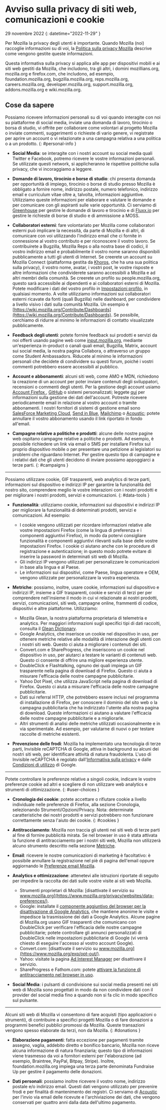 ﻿# Avviso sulla privacy di siti web, comunicazioni e cookie

29 novembre 2022
{: datetime="2022-11-29" }

Per Mozilla la privacy degli utenti è importante. Quando Mozilla (noi) raccoglie informazioni su di voi, la [Politica sulla privacy Mozilla](https://www.mozilla.org/privacy/) descrive come vengono gestite queste informazioni.

Questa informativa sulla privacy si applica alle app per dispositivi mobili e ai siti web gestiti da Mozilla, che includono, tra gli altri, i domini mozillians.org, mozilla.org e firefox.com, che includono, ad esempio, foundation.mozilla.org, bugzilla.mozilla.org, reps.mozilla.org, careers.mozilla.org, developer.mozilla.org, support.mozilla.org, addons.mozilla.org e wiki.mozilla.org.

## Cose da sapere

Possiamo ricevere informazioni personali su di voi quando interagite con noi su piattaforme di social media, inviate una domanda di lavoro, tirocinio o borsa di studio, vi offrite per collaborare come volontari al progetto Mozilla o inviate commenti, suggerimenti o richieste di vario genere, vi registrate per aprire un account o vi relazionate a una campagna relativa a una politica o a un prodotto. 
{: #personal-info }

* **Social Media**: se interagite con i nostri account su social media quali Twitter e Facebook, potremo ricevere le vostre informazioni personali. Se utilizzate questi network, si applicheranno le rispettive politiche sulla privacy, che vi incoraggiamo a leggere.

* **Domande di lavoro, tirocinio e borse di studio**: chi presenta domanda per opportunità di impiego, tirocinio o borse di studio presso Mozilla è obbligato a fornire nome, indirizzo postale, numero telefonico, indirizzo email e curriculum vitae oltre a, talvolta, informazioni aggiuntive. Utilizziamo queste informazioni per elaborare e valutare le domande e per comunicare con gli aspiranti sulle varie opportunità. Ci serviamo di [Greenhouse](https://www.greenhouse.io/privacy-policy) per gestire le domande di lavoro e tirocinio e di [Fluxx.io](https://www.fluxx.io/privacy-policy) per gestire le richieste di borse di studio e di ammissione a MOSS.

* **Collaboratori esterni**: fare volontariato per Mozilla come collaboratori esterni può implicare la necessità, da parte di Mozilla e di altri, di comunicare con voi utilizzando l'indirizzo email che ci fornite in connessione al vostro contributo e per riconoscere il vostro lavoro. Se contribuirete a Bugzilla, Mozilla Reps o alla nostra base di codici, il vostro indirizzo email e probabilmente il vostro nome saranno disponibili pubblicamente a tutti gli utenti di Internet. Se creerete un account su Mozilla Connect (piattaforma gestita da [Khoros](https://khoros.com/privacy), che ha una sua politica sulla privacy), il vostro nome, avatar, i vostri post, le vostre risposte e altre informazioni che condividerete saranno accessibili a Mozilla e ad altri membri della comunità. Se creerete un profilo su people.mozilla.org, questo sarà accessibile ai dipendenti e ai collaboratori esterni di Mozilla. Potete modificare i dati del vostro profilo in [Impostazioni profilo](https://people.mozilla.org/e?section=personal-info), in qualsiasi momento. A volte utilizziamo informazioni sui collaboratori esterni ricavate da fonti (quali Bugzilla) nelle dashboard, per condividere a livello visivo i dati sulla comunità Mozilla. Un esempio è [https://wiki.mozilla.org/Contribute/Dashboards](https://wiki.mozilla.org/Contribute/Dashboards). Se possibile, cerchiamo di ridurre al minimo le informazioni di contatto visualizzate pubblicamente.

* **Feedback degli utenti**: potete fornire feedback sui prodotti e servizi da noi offerti usando pagine web come [input.mozilla.org](https://input.mozilla.org/), mediante un'esperienza in-product o canali quali email, Bugzilla, Matrix, account sui social media, la nostra pagina Collabora, o attraverso un gruppo come Student Ambassadors. Riducete al minimo le informazioni personali che decidete di condividere su questi forum, poiché i vostri commenti potrebbero essere accessibili al pubblico.

* **Account e abbonamenti**: alcuni siti web, come AMO e MDN, richiedono la creazione di un account per poter inviare contenuti degli sviluppatori, recensioni o commenti degli utenti. Per la gestione degli account usiamo [Account Firefox ](https://www.mozilla.org/privacy/firefox/), [GitHub](https://help.github.com/en/github/site-policy/github-privacy-statement#our-use-of-cookies-and-tracking) o sistemi personalizzati; leggete [qui](https://support.mozilla.org/kb/managing-account-data) per informazioni sulla gestione dei dati dell'account. Potreste ricevere periodicamente email in relazione al vostro account o tramite abbonamenti. I nostri fornitori di sistemi di gestione email sono [SalesForce Marketing Cloud](https://www.marketingcloud.com/privacy-policy/website-privacy-statement/), [Send in Blue](https://www.sendinblue.com/legal/privacypolicy/), [Mailchimp](https://mailchimp.com/legal/privacy/) o [Acoustic](https://acoustic.com/privacy-notice/); potete annullare il vostro abbonamento usando il link riportato in fondo all'email. 

* **Campagne relative a politiche e prodotti**: alcune delle nostre pagine web ospitano campagne relative a politiche o prodotti. Ad esempio, è possibile richiedere un link via email o SMS per installare Firefox sul proprio dispositivo mobile o per presentare una petizione ai legislatori su problemi che riguardano Internet. Per gestire questo tipo di campagne e i relativi dati che gli utenti decidono di inviare possiamo appoggiarci a terze parti. 
{: #campaigns }

---------------------------------------

Possiamo utilizzare cookie, GIF trasparenti, web analytics di terze parti, informazioni sul dispositivo e indirizzi IP per garantire la funzionalità del nostro sito, comprendere meglio le vostre interazioni con i nostri prodotti e per migliorare i nostri prodotti, servizi e comunicazioni. 
{: #data-tools }

* **Funzionalità**: utilizziamo cookie, informazioni sui dispositivi e indirizzi IP per migliorare la funzionalità di determinati prodotti, servizi e comunicazioni. Ad esempio:
    * I cookie vengono utilizzati per ricordare informazioni relative alle vostre impostazioni Firefox (come la lingua di preferenza e i componenti aggiuntivi Firefox), in modo da potervi consigliare funzionalità e componenti aggiuntivi rilevanti sulla base delle vostre impostazioni Firefox. I cookie ci aiutano anche con le procedure di registrazione e autenticazione; in questo modo potrete evitare di inserire la password in determinati siti web di Mozilla.
    * Gli indirizzi IP vengono utilizzati per personalizzare le comunicazioni in base alla lingua e al Paese.
    * Le informazioni sui dispositivi, come Paese, lingua operatore e OEM, vengono utilizzate per personalizzare la vostra esperienza.

* **Metriche**: possiamo, inoltre, usare cookie, informazioni sul dispositivo e indirizzi IP, insieme a GIF trasparenti, cookie e servizi di terzi per per comprendere nell'insieme il modo in cui vi relazionate ai nostri prodotti, servizi, comunicazioni, siti web, campagne online, frammenti di codice, dispositivi e altre piattaforme. Utilizziamo:
    * Mozilla Glean, la nostra piattaforma proprietaria di telemetria e analytics. Per maggiori informazioni sugli specifici tipi di dati raccolti, consulta il [Glean Dictionary](https://dictionary.telemetry.mozilla.org/apps/bedrock).
    * Google Analytics, che inserisce un cookie nel dispositivo in uso, per ottenere metriche relative alle modalità di interazione degli utenti con i nostri siti web. Questo ci aiuta a migliorare i contenuti dei siti.
    * Convert.com e ShareProgress, che inseriscono un cookie nel dispositivo in uso, per aiutarci a testare le varianti di contenuti web. Questo ci consente di offrire una migliore esperienza utente.
    * DoubleClick e Flashtalking, ognuno dei quali impiega un GIF trasparente nella pagina di download di Firefox. Questo ci aiuta a misurare l'efficacia delle nostre campagne pubblicitarie.
    * Yahoo Dot Pixel, che utilizza JavaScript nella pagina di download di Firefox. Questo ci aiuta a misurare l'efficacia delle nostre campagne pubblicitarie.
    * Dati sui referral HTTP, che potrebbero essere inclusi nel programma di installazione di Firefox, per conoscere il dominio del sito web o la campagna pubblicitaria che ha indirizzato l'utente alla nostra pagina di download. Queste informazioni ci aiutano a valutare l'efficacia delle nostre campagne pubblicitarie e a migliorarle.
    * Altri strumenti di analisi delle metriche utilizzati occasionalmente e in via sperimentale. Ad esempio, per valutarne di nuovi o per testare raccolte di metriche esistenti.
  
* **Prevenzione delle frodi**: Mozilla ha implementato una tecnologia di terze parti, Invisible reCAPTCHA di Google, attiva in background su alcuni dei nostri siti web, per identificare attività di natura fraudolenta. L'uso di Invisible reCAPTCHA è regolato dall'[Informativa sulla privacy](https://www.google.com/intl/policies/privacy/) e dalle [Condizioni di utilizzo](https://policies.google.com/terms) di Google.

---------------------------------------

Potete controllare le preferenze relative a singoli cookie, indicare le vostre preferenze cookie ad altri e scegliere di non utilizzare web analytics e strumenti di ottimizzazione. 
{: #user-choices }

* **Cronologia dei cookie**: potete accettare o rifiutare cookie a livello individuale nelle preferenze di Firefox, alla sezione Cronologia, selezionando Strumenti/Opzioni/Privacy. Nota: determinate caratteristiche dei nostri prodotti e servizi potrebbero non funzionare correttamente senza l'aiuto dei cookie. 
{: #cookies }

* **Antitracciamento**: Mozilla non traccia gli utenti nei siti web di terze parti al fine di fornire pubblicità mirata. Se nel browser in uso è stata attivata la funzione di antitracciamento per i nostri siti web, Mozilla non utilizzerà alcuno strumento descritto nella sezione [Metriche](https://www.mozilla.org/privacy/websites/#data-tools).

* **Email**: ricevere le nostre comunicazioni di marketing è facoltativo: è possibile annullare la registrazione nel piè di pagina dell'email oppure aggiornando le [Preferenze email Mozilla](https://www.mozilla.org/newsletter/recovery/).

* **Analytics e ottimizzazione**: attenetevi alle istruzioni riportate di seguito per impedire la raccolta dei dati sulle vostre visite ai siti web Mozilla.
    * Strumenti proprietari di Mozilla: [disattivate il servizio su www.mozilla.org](https://www.mozilla.org/privacy/websites/data-preferences/).
    * Google: installate il [componente aggiuntivo del browser per la disattivazione di Google Analytics](https://tools.google.com/dlpage/gaoptout), che mantiene anonime le visite e impedisce la trasmissione dei dati a Google Analytics. Alcune pagine di Mozilla.org usano GIF trasparenti che comunicano con DoubleClick per verificare l'efficacia delle nostre campagne pubblicitarie; potete controllare gli annunci personalizzati di DoubleClick nelle impostazioni pubblicitarie di Google (vi verrà chiesto di eseguire l'accesso al vostro account Google).
    * Convert.com: [disattivate il servizio su www.mozilla.org](https://www.mozilla.org/exp/opt-out/).
    * Yahoo: visitate la pagina [Ad Interest Manager](https://aim.yahoo.com/aim/us/en/optout/) per disattivare il servizio.
    * ShareProgress e Fathom.com: potete [attivare la funzione di antitracciamento nel browser in uso](https://support.mozilla.org/kb/how-do-i-turn-do-not-track-feature).

* **Social Media**: i pulsanti di condivisione sui social media presenti nei siti web di Mozilla sono progettati in modo da non condividere dati con il provider del social media fino a quando non si fa clic in modo specifico sul pulsante.

---------------------------------------

Alcuni siti web di Mozilla vi consentono di fare acquisti (tipo applicazioni o strumenti), di contribuire a specifici progetti Mozilla o di fare donazioni a programmi benefici pubblici promossi da Mozilla. Queste transazioni vengono spesso elaborate da terzi, non da Mozilla. 
{: #donations }

* **Elaborazione pagamenti**: fatta eccezione per pagamenti tramite assegno, vaglia, addebito diretto e bonifico bancario, Mozilla non riceve alcuna informazione di natura finanziaria; questo tipo di informazioni viene trasmesso da voi a fornitori esterni per l'elaborazione (ad esempio, Braintree, PayPal, Bitpay, Stripe). Inoltre, foundation.mozilla.org impiega una terza parte denominata Fundraise Up per gestire il pagamento delle donazioni.

* **Dati personali**: possiamo inoltre ricevere il vostro nome, indirizzo postale e/o indirizzo email. Questi dati vengono utilizzato per prevenire frodi e per finalità di mantenimento dei registri. Ci serviamo di [Acoustic](https://acoustic.com/privacy-notice/) per l'invio via email delle ricevute e l'archiviazione dei dati, che vengono conservati per quattro anni dalla data dell'ultimo pagamento.
